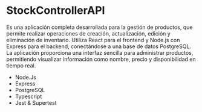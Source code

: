 # StockControllerAPI 
Es una aplicación completa desarrollada para la gestión de productos, que permite realizar operaciones de creación, actualización, edición y eliminación de inventario. Utiliza React para el frontend y Node.js con Express para el backend, conectándose a una base de datos PostgreSQL. La aplicación proporciona una interfaz sencilla para administrar productos, permitiendo visualizar información como nombre, precio y disponibilidad en tiempo real.

- Node.Js
- Express
- PostgreSQL
- Typescript
- Jest & Supertest